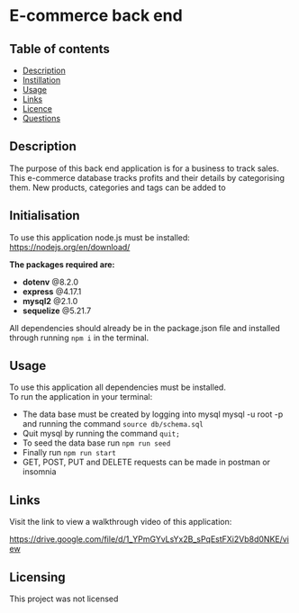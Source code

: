 # E-commerce back end 

 ## Table of contents

  * [Description](#Description)
  * [Instillation](#Instillation)
  * [Usage](#Usage)
  * [Links](#Links)
  * [Licence](#License)
  * [Questions](#Questions)
  

## Description
The purpose of this back end application is for a business to track sales. This e-commerce database tracks profits and their details by categorising them. New products, categories and tags can be added to 

## Initialisation
To use this application node.js must be installed: https://nodejs.org/en/download/ <br />

**The packages required are:**
 * **dotenv**  @8.2.0
 * **express**  @4.17.1
 * **mysql2**  @2.1.0
 * **sequelize**  @5.21.7
 

All dependencies should already be in the package.json file and installed through running ```npm i``` in the terminal.

## Usage
To use this application all dependencies must be installed. <br>
To run the application in your terminal:
* The data base must be created by logging into mysql mysql -u root -p and running the command ```source db/schema.sql```
* Quit mysql by running the command ```quit;```
* To seed the data base run ```npm run seed```
* Finally run ```npm run start``` 
* GET, POST, PUT and DELETE requests can be made in postman or insomnia 




## Links
Visit the link to view a walkthrough video of this application:

https://drive.google.com/file/d/1_YPmGYvLsYx2B_sPqEstFXi2Vb8d0NKE/view


## Licensing 
This project was not licensed 